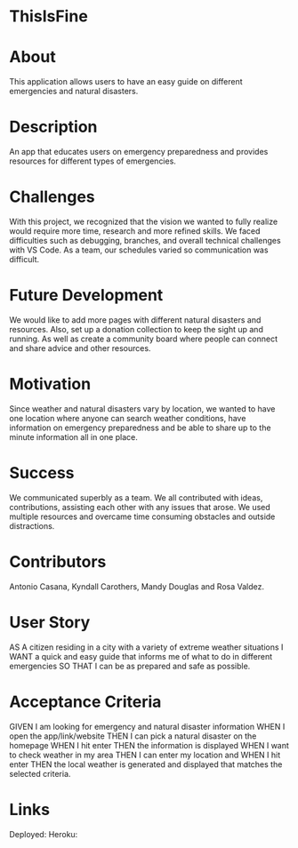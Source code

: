 # ThisIsFine

# About

This application allows users to have an easy guide on different emergencies and natural disasters.

# Description

An app that educates users on emergency preparedness and provides resources for different types of emergencies.

# Challenges

With this project, we recognized that the vision we wanted to fully realize would require more time, research and more refined skills. We faced difficulties such as debugging, branches, and overall technical challenges with VS Code. As a team, our schedules varied so communication was difficult.

# Future Development

We would like to add more pages with different natural disasters and resources. Also, set up a donation collection to keep the sight up and running. As well as create a community board where people can connect and share advice and other resources.

# Motivation

Since weather and natural disasters vary by location, we wanted to have one location where anyone can search weather conditions, have information on emergency preparedness and be able to share up to the minute information all in one place.

# Success

We communicated superbly as a team. We all contributed with ideas, contributions, assisting each other with any issues that arose. We used multiple resources and overcame time consuming obstacles and outside distractions.

# Contributors

Antonio Casana, Kyndall Carothers, Mandy Douglas and Rosa Valdez.

# User Story

AS A citizen residing in a city with a variety of extreme weather situations
I WANT a quick and easy guide that informs me of what to do in different emergencies
SO THAT I can be as prepared and safe as possible.

# Acceptance Criteria

GIVEN I am looking for emergency and natural disaster information WHEN I open the app/link/website THEN I can pick a natural disaster on the homepage WHEN I hit enter THEN the information is displayed WHEN I want to check weather in my area THEN I can enter my location and WHEN I hit enter THEN the local weather is generated and displayed that matches the selected criteria.

# Links

Deployed:
Heroku:
